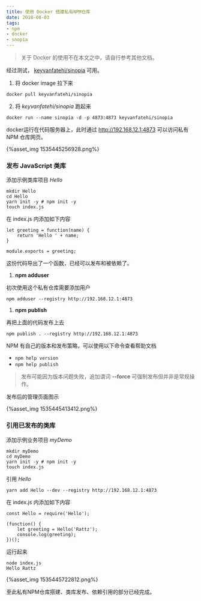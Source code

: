 ```yaml
---
title: 使用 Docker 搭建私有NPM仓库
date: 2018-08-03
tags: 
- npm
- docker
- snopia
---
```




> 关于 Docker 的使用不在本文之中，请自行参考其他文档。

经过测试， [keyvanfatehi/sinopia](https://hub.docker.com/r/keyvanfatehi/sinopia/) 可用。

1. 将 docker image 拉下来

```
docker pull keyvanfatehi/sinopia
```

2. 将 *keyvanfatehi/sinopia* 跑起来

```
docker run --name sinopia -d -p 4873:4873 keyvanfatehi/sinopia
```

docker运行在代码服务器上，此时通过 http://192.168.12.1:4873 可以访问私有NPM 仓库网页。

{%asset_img 1535445256928.png%}

<!--more-->

### 发布 JavaScript 类库

添加示例类库项目 *Hello*

```
mkdir Hello
cd Hello
yarn init -y # npm init -y
touch index.js
```

在 index.js 内添加如下内容

```
let greeting = function(name) {
    return 'Hello ' + name;
}

module.exports = greeting;
```

这份代码导出了一个函数，已经可以发布和被依赖了。

1. **npm adduser**

初次使用这个私有仓库需要添加用户

```
npm adduser --registry http://192.168.12.1:4873
```

1. **npm publish**

再把上面的代码发布上去

```
npm publish . --registry http://192.168.12.1:4873
```

NPM 有自己的版本和发布策略，可以使用以下命令查看帮助文档

- `npm help version`
- `npm help publish`

> 发布可能因为版本问题失败，追加谓词 **--force** 可强制发布但并非是常规操作。

发布后的管理页面图示

{%asset_img 1535445413412.png%}

### 引用已发布的类库

添加示例业务项目 *myDemo*

```
mkdir myDemo
cd myDemo
yarn init -y # npm init -y
touch index.js
```

引用 *Hello*

```
yarn add Hello --dev --registry http://192.168.12.1:4873
```

在 index.js 内添加如下内容

```
const Hello = require('Hello');

(function() {
    let greeting = Hello('Rattz');
    console.log(greeting);
})();
```

运行起来

```
node index.js
Hello Rattz
```

{%asset_img 1535445722812.png%}

至此私有NPM仓库搭建、类库发布、依赖引用的部分已经完成。